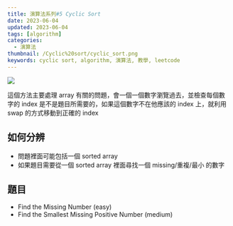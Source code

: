 ```yaml
---
title: 演算法系列#5 Cyclic Sort
date: 2023-06-04
updated: 2023-06-04
tags: [algorithm]
categories:
  - 演算法
thumbnail: /Cyclic%20sort/cyclic_sort.png
keywords: cyclic sort, algorithm, 演算法, 教學, leetcode
---
```


![](/blog/assets/cyclic_sort.png)

<!-- more -->

這個方法主要處理 array 有關的問題，會一個一個數字瀏覽過去，並檢查每個數字的 index 是不是題目所需要的，如果這個數字不在他應該的 index 上，就利用 swap 的方式移動到正確的 index

## 如何分辨

- 問題裡面可能包括一個 sorted array
- 如果題目需要從一個 sorted array 裡面尋找一個 missing/重複/最小 的數字

## 題目

- Find the Missing Number (easy)
- Find the Smallest Missing Positive Number (medium)
